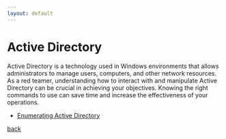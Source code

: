 ```yaml
---
layout: default
---
```


# Active Directory
Active Directory is a technology used in Windows environments that allows administrators to manage users, computers, and other network resources. As a red teamer, understanding how to interact with and manipulate Active Directory can be crucial in achieving your objectives. Knowing the right commands to use can save time and increase the effectiveness of your operations.

- [Enumerating Active Directory](/docs/AD/enumeration.html)

[back](./)
